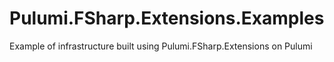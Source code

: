 # Pulumi.FSharp.Extensions.Examples
Example of infrastructure built using Pulumi.FSharp.Extensions on Pulumi
